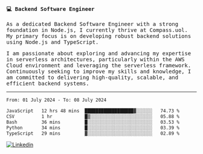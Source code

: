 
<samp>
  
#### 💻 Backend Software Engineer

As a dedicated Backend Software Engineer with a strong foundation in Node.js, I currently thrive at Compass.uol. My primary focus is on developing robust backend solutions using Node.js and TypeScript.

I am passionate about exploring and advancing my expertise in serverless architectures, particularly within the AWS Cloud environment and leveraging the serverless framework. Continuously seeking to improve my skills and knowledge, I am committed to delivering high-quality, scalable, and efficient backend systems.

---

<!--START_SECTION:waka-->

```txt
From: 01 July 2024 - To: 08 July 2024

JavaScript   12 hrs 48 mins  ██████████████████▓░░░░░░   74.73 %
CSV          1 hr            █▒░░░░░░░░░░░░░░░░░░░░░░░   05.88 %
Bash         36 mins         █░░░░░░░░░░░░░░░░░░░░░░░░   03.53 %
Python       34 mins         █░░░░░░░░░░░░░░░░░░░░░░░░   03.39 %
TypeScript   29 mins         ▓░░░░░░░░░░░░░░░░░░░░░░░░   02.89 %
```

<!--END_SECTION:waka-->
  
</samp>

[![Linkedin](https://img.shields.io/badge/-Mateus%20Garcia-c080ff?style=flat-square&logo=Linkedin&logoColor=white&link=https://www.linkedin.com/in/mpgxc)](https://www.linkedin.com/in/mateusogarcia) 
